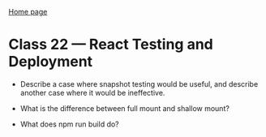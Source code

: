 [Home page](https://henok-6411.github.io/Reading-notes/)

# Class 22 — React Testing and Deployment 

- Describe a case where snapshot testing would be useful, and describe another case where it would be ineffective.

- What is the difference between full mount and shallow mount?

- What does npm run build do?
